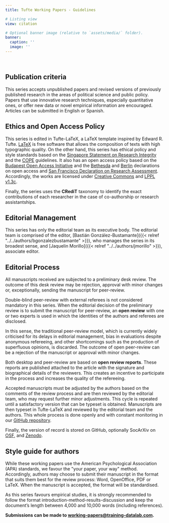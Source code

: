 ```yaml
---
title: Tufte Working Papers - Guidelines

# Listing view
view: citation

# Optional banner image (relative to `assets/media/` folder).
banner:
  caption: ''
  image: ''
---
```


<br>

<h2>Publication criteria</h2>

This series accepts unpublished papers and revised versions of previously published research in the areas of political science and public policy. Papers that use innovative research techniques, especially quantitative ones, or offer new data or novel empirical information are encouraged. Articles can be submitted in English or Spanish.

<h2>Ethics and Open Access Policy</h2>

This series is edited in Tufte-LaTeX, a LaTeX template inspired by Edward R. Tufte. [LaTeX](https://www.latex-project.org/) is free software that allows the composition of texts with high typographic quality. On the other hand, this series has ethical policy and style standards based on the [Singapore Statement on Research Integrity](https://github.com/training-datalab/tufte-working-papers/blob/master/guidelines/singpore_statement.pdf) and the [COPE](https://publicationethics.org/) guidelines. It also has an open access policy based on the [Budapest Open Access Initiative](https://www.budapestopenaccessinitiative.org/boai-10-recommendations) and the [Bethesda](https://dash.harvard.edu/bitstream/handle/1/4725199/Suber_bethesda.htm?sequence=3&isAllowed=y) and [Berlin](https://openaccess.mpg.de/Berlin-Declaration) declarations on open access and [San Francisco Declaration on Research Assessment](https://sfdora.org/read/). Accordingly, the works are licensed under [Creative Commons](https://github.com/training-datalab/tufte-working-papers/blob/master/LICENSE-CC.md) and [LPPL v1.3c](https://github.com/training-datalab/tufte-working-papers/blob/master/LICENSE-LPPL.md).

Finally, the series uses the **CRediT** taxonomy to identify the exact contributions of each researcher in the case of co-authorship or research assistantships.

<h2>Editorial Management</h2>

This series has only the editorial team as its executive body. The editorial team is comprised of the editor, [Bastián González-Bustamante]({{< relref "../../authors/bgonzalezbustamante" >}}), who manages the series in its broadest sense, and [Jaquelin Morillo]({{< relref "../../authors/jmorillo" >}}), associate editor.

<h2>Editorial Process</h2>

All manuscripts received are subjected to a preliminary desk review. The outcome of this desk review may be rejection, approval with minor changes or, exceptionally, sending the manuscript for peer-review.

Double-blind peer-review with external referees is not considered mandatory in this series. When the editorial decision of the preliminary review is to submit the manuscript for peer-review, an <strong>open review</strong> with one or two experts is used in which the identities of the authors and referees are disclosed.

In this sense, the traditional peer-review model, which is currently widely criticised for its delays in editorial management, bias in evaluations despite anonymous refereeing, and other shortcomings such as the production of superfluous opinions, is discarded. The outcome of open peer-review can be a rejection of the manuscript or approval with minor changes.

Both desktop and peer-review are based on **open review reports**. These reports are published attached to the article with the signature and biographical details of the reviewers. This creates an incentive to participate in the process and increases the quality of the refereeing.

Accepted manuscripts must be adjusted by the authors based on the comments of the review process and are then reviewed by the editorial team, who may request further minor adjustments. This cycle is repeated until a satisfactory version that can be typeset is obtained. Manuscripts are then typeset in Tufte-LaTeX and reviewed by the editorial team and the authors. This whole process is done openly and with constant monitoring in our [GitHub repository](https://github.com/training-datalab/tufte-working-papers).

Finally, the version of record is stored on GitHub, optionally SocArXiv on [OSF](http://osf.io/), and [Zenodo](https://zenodo.org/).

<h2>Style guide for authors</h2>

While these working papers use the American Psychological Association (APA) standards, we favour the "your paper, your way" method. Accordingly, authors may choose to submit their manuscript in the format that suits them best for the review process: Word, OpenOffice, PDF or LaTeX. When the manuscript is accepted, the format will be standardised.

As this series favours empirical studies, it is strongly recommended to follow the format introduction-method-results-discussion and keep the document’s length between 4,000 and 10,000 words (including references).

**Submissions can be made to working-papers@training-datalab.com.**

